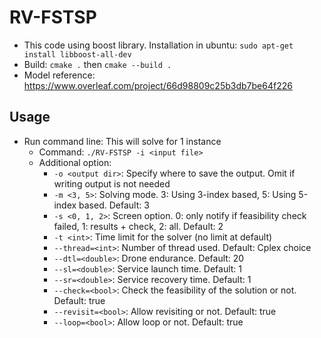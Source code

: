 # RV-FSTSP

- This code using boost library. Installation in ubuntu: `sudo apt-get install libboost-all-dev`
- Build: `cmake .` then `cmake --build .`
- Model reference: https://www.overleaf.com/project/66d98809c25b3db7be64f226

## Usage

- Run command line: This will solve for 1 instance
  - Command: `./RV-FSTSP -i <input file>`
  - Additional option:
    - `-o <output dir>`: Specify where to save the output. Omit if writing output is not needed
    - `-m <3, 5>`: Solving mode. 3: Using 3-index based, 5: Using 5-index based. Default: 3 
    - `-s <0, 1, 2>`: Screen option. 0: only notify if feasibility check failed, 1: results + check, 2: all. Default: 2
    - `-t <int>`: Time limit for the solver (no limit at default)
    - `--thread=<int>`: Number of thread used. Default: Cplex choice
    - `--dtl=<double>`: Drone endurance. Default: 20
    - `--sl=<double>`: Service launch time. Default: 1
    - `--sr=<double>`: Service recovery time. Default: 1
    - `--check=<bool>`: Check the feasibility of the solution or not. Default: true
    - `--revisit=<bool>`: Allow revisiting or not. Default: true
    - `--loop=<bool>`: Allow loop or not. Default: true

[//]: # (- Using bash script: This will solve for entire directory including the instances)

[//]: # (  - Command: `./run_rv.sh` or `./run_nonrv.sh`)

[//]: # (  - Option &#40;Edit directly on variables of script file&#41;:)

[//]: # (    - `input_dir`: Directory containing **only** input files)

[//]: # (    - `output_dir`: Directory to save the output, use `skip` if writing output is not needed )

[//]: # (    - `driver`: File built from the source code)

[//]: # (    - Other parameters are the same for the solver)
    